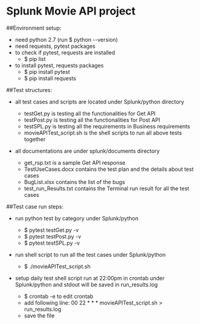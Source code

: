 # Splunk Movie API project
##Environment setup:

* need python 2.7 (run $ python --version)
* need requests, pytest packages
* to check if pytest, requests are installed
	* $ pip list 
* to install pytest, requests packages
	* $ pip install pytest
	* $ pip install requests




##Test structures:
* all test cases and scripts are located under Splunk/python directory
	* testGet.py is testing all the functionalities for Get API
	* testPost.py is testing all the functionalities for Post API
	* testSPL.py is testing all the requirements in Business requirements
	* movieAPITest_script.sh is the shell scripts to run all above tests together

* all documentations are under splunk/documents directory
	* get_rsp.txt is a sample Get API response
	* TestUseCases.docx contains the test plan and the details about test cases
	* BugList.xlsx contains the list of the bugs
	* test_run_Results.txt contains the Terminal run result for all the test cases

	


##Test case run steps:
* run python test by category under Splunk/python
	* $ pytest testGet.py -v
 	* $ pytest testPost.py -v
 	* $ pytest testSPL.py -v
 
* run shell script to run all the test cases under Splunk/python
 	* $ ./movieAPITest_script.sh
 
* setup daily test shell script run at 22:00pm in crontab under Splunk/python and stdout will be saved in run_results.log
	* $ crontab -e to edit crontab 
 	* add following line: 00 22 * * * movieAPITest_script.sh > run_results.log
 	*  save the file
